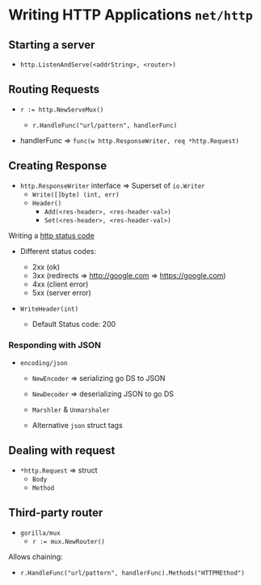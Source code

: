 # Writing HTTP Applications `net/http`

## Starting a server

- `http.ListenAndServe(<addrString>, <router>)`

## Routing Requests

- `r := http.NewServeMux()`
  - `r.HandleFunc("url/pattern", handlerFunc)`

- handlerFunc => `func(w http.ResponseWriter, req *http.Request)`

## Creating Response

- `http.ResponseWriter` interface => Superset of `io.Writer`
  - `Write([]byte) (int, err)`
  - `Header()`
    - `Add(<res-header>, <res-header-val>)`
    - `Set(<res-header>, <res-header-val>)`

Writing a [http status code](https://developer.mozilla.org/en-US/docs/Web/HTTP/Status)

- Different status codes:
  - 2xx (ok)
  - 3xx (redirects => http://google.com => https://google.com)
  - 4xx (client error)
  - 5xx (server error)

- `WriteHeader(int)`
  - Default Status code: 200

### Responding with JSON

- `encoding/json`
  - `NewEncoder` => serializing go DS to JSON
  - `NewDecoder` => deserializing JSON to go DS

  - `Marshler` & `Unmarshaler`
  - Alternative `json` struct tags

## Dealing with request

- `*http.Request` => struct
  - `Body`
  - `Method`

## Third-party router

- `gorilla/mux`
  - `r := mux.NewRouter()`

Allows chaining:

- `r.HandleFunc("url/pattern", handlerFunc).Methods("HTTPMEthod")`
